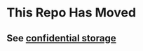 # This Repo Has Moved

## See [confidential storage](https://github.com/decentralized-identity/confidential-storage)
